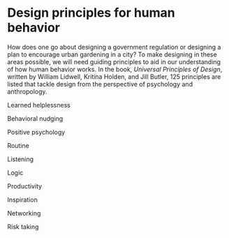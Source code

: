 # Design principles for human behavior

How does one go about designing a government regulation or designing a plan to encourage urban gardening in a city? To make designing in these areas possible, we will need guiding principles to aid in our understanding of how human behavior works. In the book, _Universal Principles of Design_, written by William Lidwell, Kritina Holden, and Jill Butler, 125 principles are listed that tackle design from the perspective of psychology and anthropology.

Learned helplessness

Behavioral nudging

Positive psychology

Routine

Listening

Logic

Productivity

Inspiration

Networking

Risk taking

